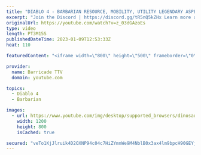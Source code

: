 ```yaml
---
title: "DIABLO 4 - BARBARIAN RESOURCE, MOBILITY, UTILITY LEGENDARY ASPECTS - Codex of Power"
excerpt: "Join the Discord | https://discord.gg/tR5nQ5kZHx Learn more about the specific Resource, Mobility, Utility Legendary Aspects you ..."
originalUrl: https://youtube.com/watch?v=z_03dGAzoEs
type: video
length: PT3M15S
publishedDateTime: 2023-01-09T12:53:33Z
heat: 110

featuredContent: "<iframe width=\"800\" height=\"500\" frameborder=\"0\" src=\"https://www.youtube.com/embed/z_03dGAzoEs\" allow=\"accelerometer; autoplay; encrypted-media; gyroscope; picture-in-picture\" allowfullscreen></iframe>"

provider:
  name: Barricade TTV
  domain: youtube.com

topics:
  - Diablo 4
  - Barbarian

images:
  - url: https://www.youtube.com/img/desktop/supported_browsers/dinosaur.png
    width: 1200
    height: 800
    isCached: true

secured: "veTo1KjJlruik4D2OXNP94c04c7HiZYmnWe9M4NblB0x3ax4lm9bpcH90GEYj//QLhSLp3odOOfvqO1foFZATvUfLzt8rC7i4NIDTHLDVNB5jGZLK02Cp64sQcZgS6HBaeNni0Vdlk5otHyUQ6DnfY8cF/g6sWA2sbK+fwKsUgKeOGdJTVtRoTtU/Q0SwQ1eWUN3ISAn7FFBSrJ4zdXZic6oX2wUTLZa6dFTOlTOnHM8950U0kb3WSIlf1HBOA/uoY0+1PCS+sJhQqXdwOlOqOLJubxES/aBqqHK+bNuUmpC8Q1cKoew8O+hllCch+7xvsKP7FKFMqFWhhl9JF+oeAVm1n6hVouG+r5cmdZWl2Dx7u0vHENy6fOTPmdQsyYOAY3+JjKVPhl/kz+tZcgyqEYO0GzvNT+VX/HHidGa240=;6R7vL48QydUqCGeJh11zkg=="
---
```


